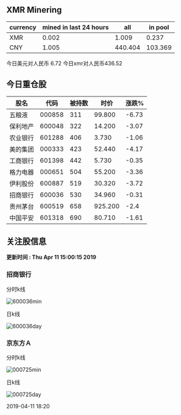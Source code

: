 ## XMR Minering

|currency|mined in last 24 hours|all|in pool|
|---|---|---|---|
|XMR|0.002|1.009|0.237|
|CNY|1.005|440.404|103.369|

今日美元对人民币 6.72	今日xmr对人民币436.52


## 今日重仓股 

|股名|代码|被持数|时价|涨跌%|
|---|---|---|---|---|
|五粮液|000858|311|99.800|-6.73|
|保利地产|600048|322|14.200|-3.07|
|农业银行|601288|406|3.730|-1.06|
|美的集团|000333|423|52.440|-4.17|
|工商银行|601398|442|5.730|-0.35|
|格力电器|000651|504|55.200|-3.36|
|伊利股份|600887|519|30.320|-3.72|
|招商银行|600036|530|34.960|-0.31|
|贵州茅台|600519|658|925.200|-2.4|
|中国平安|601318|690|80.710|-1.61|

## 关注股信息
**更新时间 : Thu Apr 11 15:00:15 2019**
### 招商银行 
分时k线

![600036min](http://image.sinajs.cn/newchart/min/n/sh600036.gif)

日k线

![600036day](http://image.sinajs.cn/newchart/daily/n/sh600036.gif)

### 京东方Ａ 
分时k线

![000725min](http://image.sinajs.cn/newchart/min/n/sz000725.gif)

日k线

![000725day](http://image.sinajs.cn/newchart/daily/n/sz000725.gif)

2019-04-11 18:20